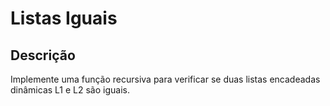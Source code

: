 # Listas Iguais

## Descrição

Implemente uma função recursiva para verificar se duas listas encadeadas dinâmicas L1 e L2 são iguais.